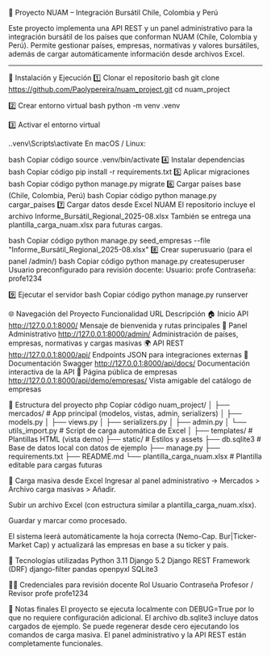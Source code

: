 🏦 Proyecto NUAM – Integración Bursátil Chile, Colombia y Perú

Este proyecto implementa una API REST y un panel administrativo para la integración bursátil de los países que conforman NUAM (Chile, Colombia y Perú).
Permite gestionar países, empresas, normativas y valores bursátiles, además de cargar automáticamente información desde archivos Excel.

---

🚀 Instalación y Ejecución
1️⃣ Clonar el repositorio
bash
git clone https://github.com/Paolypereira/nuam_project.git
cd nuam_project

2️⃣ Crear entorno virtual
bash
python -m venv .venv

3️⃣ Activar el entorno virtual

.\.venv\Scripts\activate
En macOS / Linux:

bash
Copiar código
source .venv/bin/activate
4️⃣ Instalar dependencias
bash
Copiar código
pip install -r requirements.txt
5️⃣ Aplicar migraciones
bash
Copiar código
python manage.py migrate
6️⃣ Cargar países base (Chile, Colombia, Perú)
bash
Copiar código
python manage.py cargar_paises
7️⃣ Cargar datos desde Excel NUAM
El repositorio incluye el archivo Informe_Bursátil_Regional_2025-08.xlsx
También se entrega una plantilla_carga_nuam.xlsx para futuras cargas.

bash
Copiar código
python manage.py seed_empresas --file "Informe_Bursátil_Regional_2025-08.xlsx"
8️⃣ Crear superusuario (para el panel /admin/)
bash
Copiar código
python manage.py createsuperuser
Usuario preconfigurado para revisión docente:
Usuario: profe
Contraseña: profe1234

9️⃣ Ejecutar el servidor
bash
Copiar código
python manage.py runserver

🌐 Navegación del Proyecto
Funcionalidad	URL	Descripción
🏠 Inicio API	http://127.0.0.1:8000/	                                      Mensaje de bienvenida y rutas principales
🔧 Panel Administrativo	http://127.0.0.1:8000/admin/	                      Administración de países, empresas, normativas y cargas masivas
🌍 API REST	http://127.0.0.1:8000/api/	                                    Endpoints JSON para integraciones externas
📘 Documentación Swagger	http://127.0.0.1:8000/api/docs/	                  Documentación interactiva de la API
🧾 Página pública de empresas	http://127.0.0.1:8000/api/demo/empresas/	    Vista amigable del catálogo de empresas

🧩 Estructura del proyecto
php
Copiar código
nuam_project/
│
├── mercados/                  # App principal (modelos, vistas, admin, serializers)
│   ├── models.py
│   ├── views.py
│   ├── serializers.py
│   ├── admin.py
│   └── utils_import.py        # Script de carga automática de Excel
│
├── templates/                 # Plantillas HTML (vista demo)
├── static/                    # Estilos y assets
├── db.sqlite3                 # Base de datos local con datos de ejemplo
├── manage.py
├── requirements.txt
├── README.md
└── plantilla_carga_nuam.xlsx  # Plantilla editable para cargas futuras

🧾 Carga masiva desde Excel
Ingresar al panel administrativo
→ Mercados > Archivo carga masivas > Añadir.

Subir un archivo Excel (con estructura similar a plantilla_carga_nuam.xlsx).

Guardar y marcar como procesado.

El sistema leerá automáticamente la hoja correcta (Nemo-Cap. Bur|Ticker-Market Cap)
y actualizará las empresas en base a su ticker y país.

🧠 Tecnologías utilizadas
Python 3.11
Django 5.2
Django REST Framework (DRF)
django-filter
pandas
openpyxl
SQLite3

🧑‍🏫 Credenciales para revisión docente
Rol	Usuario	Contraseña
Profesor / Revisor	profe	profe1234

💬 Notas finales
El proyecto se ejecuta localmente con DEBUG=True por lo que no requiere configuración adicional.
El archivo db.sqlite3 incluye datos cargados de ejemplo.
Se puede regenerar desde cero ejecutando los comandos de carga masiva.
El panel administrativo y la API REST están completamente funcionales.
